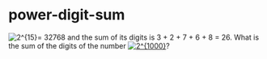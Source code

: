 # power-digit-sum
<img src="https://latex.codecogs.com/gif.latex?\fn_cm&space;2^{15}" title="2^{15}" />= 32768 and the sum of its digits is 3 + 2 + 7 + 6 + 8 = 26.
What is the sum of the digits of the number <a href="https://www.codecogs.com/eqnedit.php?latex=\fn_cm&space;2^{1000}" target="_blank"><img src="https://latex.codecogs.com/gif.latex?\fn_cm&space;2^{1000}" title="2^{1000}" /></a>?
